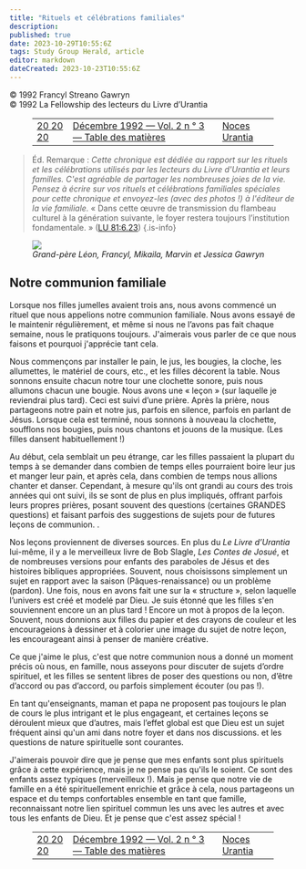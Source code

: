 ```yaml
---
title: "Rituels et célébrations familiales"
description: 
published: true
date: 2023-10-29T10:55:6Z
tags: Study Group Herald, article
editor: markdown
dateCreated: 2023-10-23T10:55:6Z
---
```


<p class="v-card v-sheet theme--light grey lighten-3 px-2">© 1992 Francyl Streano Gawryn<br>© 1992 La Fellowship des lecteurs du Livre d’Urantia</p>
<figure class="table chapter-navigator">
  <table>
    <tbody>
      <tr>
        <td>
        <a href="/fr/article/Gwen_Wenzel/20_20_20">
          <span class="mdi mdi-arrow-left-drop-circle"></span><span class="pl-2">20 20 20</span>
        </a>
        </td>
        <td>
        <a href="/fr/index/articles_study_group_herald#décembre-1992-vol-2-n-°-3">
          <span class="mdi mdi-book-open-variant"></span><span class="pl-2">Décembre 1992 — Vol. 2 n ° 3 — Table des matières</span>
        </a>
        </td>
        <td>
        <a href="/fr/article/John_Hyde/Urantia_Nuptials">
          <span class="pr-2">Noces Urantia</span><span class="mdi mdi-arrow-right-drop-circle"></span>
        </a>
        </td>
      </tr>
    </tbody>
  </table>
</figure>



> Éd. Remarque : _Cette chronique est dédiée au rapport sur les rituels et les célébrations utilisés par les lecteurs du Livre d'Urantia et leurs familles. C'est agréable de partager les nombreuses joies de la vie. Pensez à écrire sur vos rituels et célébrations familiales spéciales pour cette chronique et envoyez-les (avec des photos !) à l'éditeur de la vie familiale._
> «  Dans cette œuvre de transmission du flambeau culturel à la génération suivante, le foyer restera toujours l’institution fondamentale. » ([LU 81:6.23](/fr/The_Urantia_Book/81#p6_23))
{.is-info}

<figure id="Figure_1" class="image urantiapedia">
<img src="/image/article/Study_Group_Herald/Francyl_family.jpg">
<figcaption><em>Grand-père Léon, Francyl, Mikaila, Marvin et Jessica Gawryn</em></figcaption>
</figure>

## Notre communion familiale

Lorsque nos filles jumelles avaient trois ans, nous avons commencé un rituel que nous appelions notre communion familiale. Nous avons essayé de le maintenir régulièrement, et même si nous ne l’avons pas fait chaque semaine, nous le pratiquons toujours. J'aimerais vous parler de ce que nous faisons et pourquoi j'apprécie tant cela.

Nous commençons par installer le pain, le jus, les bougies, la cloche, les allumettes, le matériel de cours, etc., et les filles décorent la table. Nous sonnons ensuite chacun notre tour une clochette sonore, puis nous allumons chacun une bougie. Nous avons une « leçon » (sur laquelle je reviendrai plus tard). Ceci est suivi d’une prière. Après la prière, nous partageons notre pain et notre jus, parfois en silence, parfois en parlant de Jésus. Lorsque cela est terminé, nous sonnons à nouveau la clochette, soufflons nos bougies, puis nous chantons et jouons de la musique. (Les filles dansent habituellement !)

Au début, cela semblait un peu étrange, car les filles passaient la plupart du temps à se demander dans combien de temps elles pourraient boire leur jus et manger leur pain, et après cela, dans combien de temps nous allions chanter et danser. Cependant, à mesure qu'ils ont grandi au cours des trois années qui ont suivi, ils se sont de plus en plus impliqués, offrant parfois leurs propres prières, posant souvent des questions (certaines GRANDES questions) et faisant parfois des suggestions de sujets pour de futures leçons de communion. .

Nos leçons proviennent de diverses sources. En plus du _Le Livre d’Urantia_ lui-même, il y a le merveilleux livre de Bob Slagle, _Les Contes de Josué_, et de nombreuses versions pour enfants des paraboles de Jésus et des histoires bibliques appropriées. Souvent, nous choisissons simplement un sujet en rapport avec la saison (Pâques-renaissance) ou un problème (pardon). Une fois, nous en avons fait une sur la « structure », selon laquelle l’univers est créé et modelé par Dieu. Je suis étonné que les filles s'en souviennent encore un an plus tard ! Encore un mot à propos de la leçon. Souvent, nous donnions aux filles du papier et des crayons de couleur et les encourageions à dessiner et à colorier une image du sujet de notre leçon, les encourageant ainsi à penser de manière créative.

Ce que j'aime le plus, c'est que notre communion nous a donné un moment précis où nous, en famille, nous asseyons pour discuter de sujets d’ordre spirituel, et les filles se sentent libres de poser des questions ou non, d’être d’accord ou pas d’accord, ou parfois simplement écouter (ou pas !).

En tant qu'enseignants, maman et papa ne proposent pas toujours le plan de cours le plus intrigant et le plus engageant, et certaines leçons se déroulent mieux que d’autres, mais l’effet global est que Dieu est un sujet fréquent ainsi qu'un ami dans notre foyer et dans nos discussions. et les questions de nature spirituelle sont courantes.

J'aimerais pouvoir dire que je pense que mes enfants sont plus spirituels grâce à cette expérience, mais je ne pense pas qu'ils le soient. Ce sont des enfants assez typiques (merveilleux !). Mais je pense que notre vie de famille en a été spirituellement enrichie et grâce à cela, nous partageons un espace et du temps confortables ensemble en tant que famille, reconnaissant notre lien spirituel commun les uns avec les autres et avec tous les enfants de Dieu. Et je pense que c'est assez spécial !



<figure class="table chapter-navigator">
  <table>
    <tbody>
      <tr>
        <td>
        <a href="/fr/article/Gwen_Wenzel/20_20_20">
          <span class="mdi mdi-arrow-left-drop-circle"></span><span class="pl-2">20 20 20</span>
        </a>
        </td>
        <td>
        <a href="/fr/index/articles_study_group_herald#décembre-1992-vol-2-n-°-3">
          <span class="mdi mdi-book-open-variant"></span><span class="pl-2">Décembre 1992 — Vol. 2 n ° 3 — Table des matières</span>
        </a>
        </td>
        <td>
        <a href="/fr/article/John_Hyde/Urantia_Nuptials">
          <span class="pr-2">Noces Urantia</span><span class="mdi mdi-arrow-right-drop-circle"></span>
        </a>
        </td>
      </tr>
    </tbody>
  </table>
</figure>
